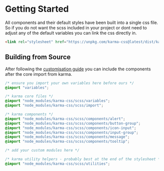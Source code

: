 # Getting Started

All components and their default styles have been built into a single css file. 
So if you do not want the scss included in your project or dont need to adjust any of
the default variables you can link the css directly in.

```html
<link rel="stylesheet" href="https://unpkg.com/karma-css@latest/dist/karma-components.min.css">
```

## Building from Source

After following the [customisation guide](../customizing.md) you can include the
components after the core import from karma.

```scss
/* ensure you import your own variables here before ours */
@import "variables";

/* karma core files */
@import "node_modules/karma-css/scss/variables";
@import "node_modules/karma-css/scss/import";

/* karma components */
@import "node_modules/karma-css/scss/components/alert";
@import "node_modules/karma-css/scss/components/button-group";
@import "node_modules/karma-css/scss/components/icon-input";
@import "node_modules/karma-css/scss/components/input-group";
@import "node_modules/karma-css/scss/components/message";
@import "node_modules/karma-css/scss/components/tooltip";

/* add your custom modules here */

/* karma utility helpers - probably best at the end of the stylesheet */
@import "node_modules/karma-css/scss/utilities";
```